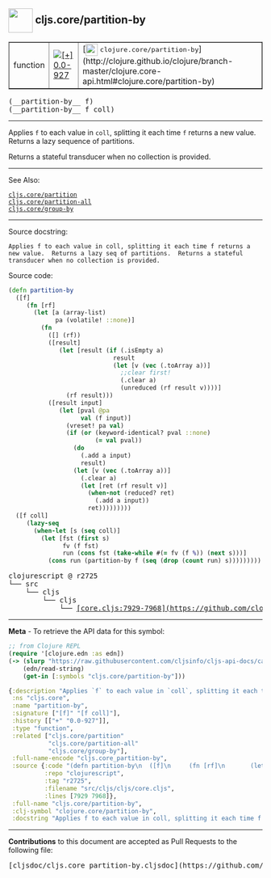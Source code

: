 ## <img width="48px" valign="middle" src="http://i.imgur.com/Hi20huC.png"> cljs.core/partition-by

 <table border="1">
<tr>

<td>function</td>
<td><a href="https://github.com/cljsinfo/cljs-api-docs/tree/0.0-927"><img valign="middle" alt="[+] 0.0-927" src="https://img.shields.io/badge/+-0.0--927-lightgrey.svg"></a> </td>
<td>
[<img height="24px" valign="middle" src="http://i.imgur.com/1GjPKvB.png"> <samp>clojure.core/partition-by</samp>](http://clojure.github.io/clojure/branch-master/clojure.core-api.html#clojure.core/partition-by)
</td>
</tr>
</table>

 <samp>
(__partition-by__ f)<br>
</samp>
 <samp>
(__partition-by__ f coll)<br>
</samp>

---

Applies `f` to each value in `coll`, splitting it each time `f` returns a new
value. Returns a lazy sequence of partitions.

Returns a stateful transducer when no collection is provided.

---


See Also:

[`cljs.core/partition`](cljs.core_partition.md)<br>
[`cljs.core/partition-all`](cljs.core_partition-all.md)<br>
[`cljs.core/group-by`](cljs.core_group-by.md)<br>

---

Source docstring:

```
Applies f to each value in coll, splitting it each time f returns a
new value.  Returns a lazy seq of partitions.  Returns a stateful
transducer when no collection is provided.
```

Source code:

```clj
(defn partition-by
  ([f]
     (fn [rf]
       (let [a (array-list)
             pa (volatile! ::none)]
         (fn
           ([] (rf))
           ([result]
              (let [result (if (.isEmpty a)
                             result
                             (let [v (vec (.toArray a))]
                               ;;clear first!
                               (.clear a)
                               (unreduced (rf result v))))]
                (rf result)))
           ([result input]
              (let [pval @pa
                    val (f input)]
                (vreset! pa val)
                (if (or (keyword-identical? pval ::none)
                        (= val pval))
                  (do
                    (.add a input)
                    result)
                  (let [v (vec (.toArray a))]
                    (.clear a)
                    (let [ret (rf result v)]
                      (when-not (reduced? ret)
                        (.add a input))
                      ret)))))))))
  ([f coll]
     (lazy-seq
       (when-let [s (seq coll)]
         (let [fst (first s)
               fv (f fst)
               run (cons fst (take-while #(= fv (f %)) (next s)))]
           (cons run (partition-by f (seq (drop (count run) s)))))))))
```

 <pre>
clojurescript @ r2725
└── src
    └── cljs
        └── cljs
            └── <ins>[core.cljs:7929-7968](https://github.com/clojure/clojurescript/blob/r2725/src/cljs/cljs/core.cljs#L7929-L7968)</ins>
</pre>


---

__Meta__ - To retrieve the API data for this symbol:

```clj
;; from Clojure REPL
(require '[clojure.edn :as edn])
(-> (slurp "https://raw.githubusercontent.com/cljsinfo/cljs-api-docs/catalog/cljs-api.edn")
    (edn/read-string)
    (get-in [:symbols "cljs.core/partition-by"]))
```

```clj
{:description "Applies `f` to each value in `coll`, splitting it each time `f` returns a new\nvalue. Returns a lazy sequence of partitions.\n\nReturns a stateful transducer when no collection is provided.",
 :ns "cljs.core",
 :name "partition-by",
 :signature ["[f]" "[f coll]"],
 :history [["+" "0.0-927"]],
 :type "function",
 :related ["cljs.core/partition"
           "cljs.core/partition-all"
           "cljs.core/group-by"],
 :full-name-encode "cljs.core_partition-by",
 :source {:code "(defn partition-by\n  ([f]\n     (fn [rf]\n       (let [a (array-list)\n             pa (volatile! ::none)]\n         (fn\n           ([] (rf))\n           ([result]\n              (let [result (if (.isEmpty a)\n                             result\n                             (let [v (vec (.toArray a))]\n                               ;;clear first!\n                               (.clear a)\n                               (unreduced (rf result v))))]\n                (rf result)))\n           ([result input]\n              (let [pval @pa\n                    val (f input)]\n                (vreset! pa val)\n                (if (or (keyword-identical? pval ::none)\n                        (= val pval))\n                  (do\n                    (.add a input)\n                    result)\n                  (let [v (vec (.toArray a))]\n                    (.clear a)\n                    (let [ret (rf result v)]\n                      (when-not (reduced? ret)\n                        (.add a input))\n                      ret)))))))))\n  ([f coll]\n     (lazy-seq\n       (when-let [s (seq coll)]\n         (let [fst (first s)\n               fv (f fst)\n               run (cons fst (take-while #(= fv (f %)) (next s)))]\n           (cons run (partition-by f (seq (drop (count run) s)))))))))",
          :repo "clojurescript",
          :tag "r2725",
          :filename "src/cljs/cljs/core.cljs",
          :lines [7929 7968]},
 :full-name "cljs.core/partition-by",
 :clj-symbol "clojure.core/partition-by",
 :docstring "Applies f to each value in coll, splitting it each time f returns a\nnew value.  Returns a lazy seq of partitions.  Returns a stateful\ntransducer when no collection is provided."}

```

---

__Contributions__ to this document are accepted as Pull Requests to the following file:

 <pre>
[cljsdoc/cljs.core_partition-by.cljsdoc](https://github.com/cljsinfo/cljs-api-docs/blob/master/cljsdoc/cljs.core_partition-by.cljsdoc)
</pre>

